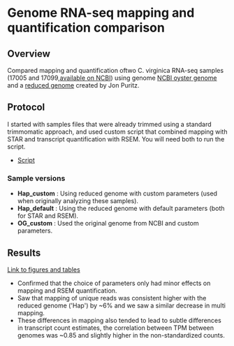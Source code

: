 # Genome RNA-seq mapping and quantification comparison

## Overview  
Compared mapping and quantification oftwo C. virginica RNA-seq samples (17005 and 17099,[available on NCBI](https://www.ncbi.nlm.nih.gov/bioproject/PRJNA594029/)) using genome [NCBI oyster genome](https://www.ncbi.nlm.nih.gov/assembly/GCF_002022765.2) and a [reduced genome]() created by Jon Puritz.

## Protocol   
I started with samples files that were already trimmed using a standard trimmomatic approach, and used custom script that combined mapping with STAR and transcript quantification with RSEM. You will need both to run the script.
* [Script](https://github.com/adowneywall/updatedOysterTranscriptomeMappingComparison/blob/master/src/shell/MappingAndQuantificationScript_V1.sh)

### Sample versions
* **Hap_custom** : Using reduced genome with custom parameters (used when originally analyzing these samples).
* **Hap_default** : Using the reduced genome with default parameters (both for STAR and RSEM).
* **OG_custom** : Used the original genome from NCBI and custom parameters.

## Results

[Link to figures and tables](https://github.com/adowneywall/updatedOysterTranscriptomeMappingComparison/blob/master/src/twoSample_OutputSummary.md)

* Confirmed that the choice of parameters only had minor effects on mapping and RSEM quantification.
* Saw that mapping of unique reads was consistent higher with the reduced genome ('Hap') by ~6% and we saw a similar decrease in multi mapping.
* These differences in mapping also tended to lead to subtle differences in transcript count estimates, the correlation between TPM between genomes was ~0.85 and slightly higher in the non-standardized counts.
